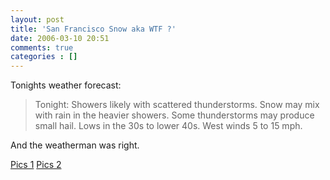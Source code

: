 ```yaml
---
layout: post
title: 'San Francisco Snow aka WTF ?'
date: 2006-03-10 20:51
comments: true
categories : []
---  
```


Tonights weather forecast:

<blockquote>Tonight: Showers likely with scattered thunderstorms. Snow may mix with rain in the heavier showers. Some thunderstorms may produce small hail. Lows in the 30s to lower 40s. West winds 5 to 15 mph.</blockquote>

And the weatherman was right.

<a href="http://www.kron4.com/global/Category.asp?c=77509">Pics 1</a>
<a href="http://www.kron4.com/global/Category.asp?c=77510">Pics 2</a>

